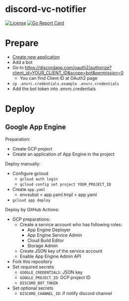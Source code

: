 discord-vc-notifier
===================

[![License](https://img.shields.io/github/license/nownabe/discord-vc-notifier.svg?style=popout)](https://github.com/nownabe/discord-vc-notifier/blob/master/LICENSE.txt)
[![Go Report Card](https://goreportcard.com/badge/github.com/nownabe/discord-vc-notifier)](https://goreportcard.com/report/github.com/nownabe/discord-vc-notifier)

# Prepare

* [Create new application](https://discordapp.com/developers/applications/)
* Add a bot
* Go to https://discordapp.com/oauth2/authorize?client_id=YOUR_CLIENT_ID&scope=bot&permission=0
  * You can find Client ID at OAuth2 page
* `cp .envrc.credentials.example .envrc.credentials`
* Add the bot token into .envrc.credentials

# Deploy

## Google App Engine

Preparation:

* Create GCP project
* Create an application of App Engine in the project

Deploy manually:

* Configure gcloud
  * `gcloud auth login`
  * `gcloud config set project YOUR_PROJECT_ID`
* Create `app.yaml`
  * envsubst < app.yaml.tmpl > app.yaml
* `gcloud app deploy`

Deploy by GitHub Actions:

* GCP preparations:
  * Create a service account who has following roles:
    * App Engine Deployer
    * App Engine Service Admin
    * Cloud Build Editor
    * Storage Admin
  * Create JSON key of the service account
  * Enable App Engine Admin API
* Fork this repository
* Set required secrets
  * `GOOGLE_CREDENTIALS`: JSON key
  * `GOOGLE_PROJECT_ID`: GCP project ID
  * `DISCORD_BOT_TOKEN`
* Set optional secrets
  * `DISCORD_CHANNEL_ID`: if notify discord channel
